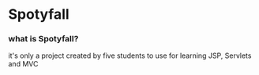 # Spotyfall

### what is Spotyfall?

it's only a project created by five students to use for learning JSP, Servlets and MVC